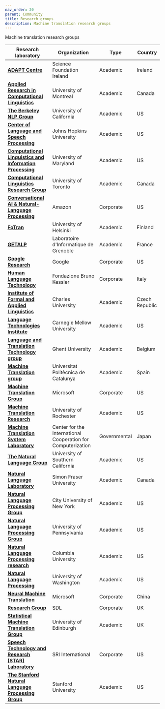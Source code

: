 ```yaml
---
nav_order: 20
parent: Community
title: Research groups
description: Machine translation research groups
---
```


Machine translation research groups

| Research laboratory | Organization | Type | Country |
| --- | --- | --- | --- |
| [**ADAPT Centre**](https://www.adaptcentre.ie/) | Science Foundation Ireland | Academic | Ireland |
| [**Applied Research in Computational Linguistics**](http://rali.iro.umontreal.ca/rali/?q=en/Research%20Projects) | University of Montreal | Academic | Canada |
| [**The Berkeley NLP Group**](http://nlp.cs.berkeley.edu/) | University of California | Academic | US |
| [**Center of Language and Speech Processing**](https://www.clsp.jhu.edu/) | Johns Hopkins University | Academic | US |
| [**Computational Linguistics and Information Processing**](https://wiki.umiacs.umd.edu/clip/index.php/Main_Page) | University of Maryland | Academic | US |
| [**Computational Linguistics Research Group**](http://www.cs.toronto.edu/compling/) | University of Toronto | Academic | Canada |
| [**Conversational AI & Natural-Language Processing**](https://www.amazon.science/research-areas/conversational-ai-natural-language-processing) | Amazon | Corporate | US |
| [**FoTran**](https://www2.helsinki.fi/en/researchgroups/natural-language-understanding-with-cross-lingual-grounding ) | University of Helsinki | Academic | Finland |
| [**GETALP**](http://lig-getalp.imag.fr/) | Laboratoire d'Informatique de Grenoble | Academic | France |
| [**Google Research**](https://research.google/research-areas/machine-translation/) | Google | Corporate | US |
| [**Human Language Technology**](https://hlt-mt.fbk.eu/) | Fondazione Bruno Kessler | Corporate | Italy |
| [**Institute of Formal and Applied Linguistics**](https://ufal.mff.cuni.cz/home-page) | Charles University | Academic | Czech Republic |
| [**Language Technologies Institute**](https://www.lti.cs.cmu.edu/) | Carnegie Mellow University | Academic | US |
| [**Language and Translation Technology group**](https://lt3.ugent.be/) | Ghent University | Academic | Belgium |
| [**Machine Translation group**](https://mt.cs.upc.edu/) | Universitat Politècnica de Catalunya | Academic | Spain |
| [**Machine Translation Group**](https://www.microsoft.com/en-us/research/group/machine-translation-group/) | Microsoft | Corporate | US |
| [**Machine Translation Research**](https://www.cs.rochester.edu/~gildea/mt/) | University of Rochester | Academic | US |
| [**Machine Translation System Laboratory**](https://cicc.or.jp/english/) | Center for the International Cooperation for Computerization | Governmental | Japan |
| [**The Natural Language Group**](https://www.isi.edu/research_groups/nlg/home) | University of Southern California | Academic | US |
| [**Natural Language Laboratory**](http://natlang.cs.sfu.ca/) | Simon Fraser University | Academic | Canada |
| [**Natural Language Processing Group**](https://www.gc.cuny.edu/Page-Elements/Academics-Research-Centers-Initiatives/Doctoral-Programs/Computer-Science/Research-Areas/Natural-Language-Processing) | City University of New York | Academic | US |
| [**Natural Language Processing Group**](https://www.cis.upenn.edu/) | University of Pennsylvania | Academic | US |
| [**Natural Language Processing research**](http://www1.cs.columbia.edu/nlp/index.cgi) | Columbia University | Academic | US |
| [**Natural Language Processing**](https://www.cs.washington.edu/research/nlp) | University of Washington | Academic | US |
| [**Neural Machine Translation**](https://www.microsoft.com/en-us/research/project/machine-translation-2/) | Microsoft | Corporate | China |
| [**Research Group**](https://www.rws.com/language-weaver/research/) | SDL | Corporate | UK |
| [**Statistical Machine Translation Group**](http://www.statmt.org/ued/) | University of Edinburgh | Academic | UK |
| [**Speech Technology and Research (STAR) Laboratory**](http://www.speech.sri.com/) | SRI International | Corporate | US |
| [**The Stanford Natural Language Processing Group**](https://nlp.stanford.edu/projects/mt.shtml) | Stanford University | Academic | US |
